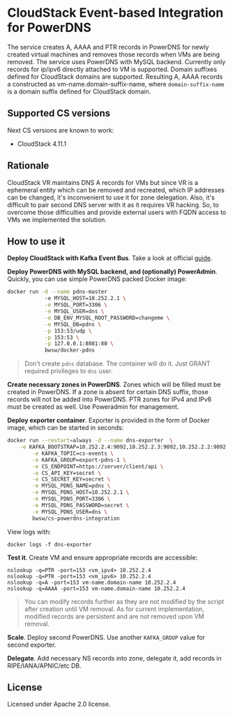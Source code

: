 # CloudStack Event-based Integration for PowerDNS

The service creates A, AAAA and PTR records in PowerDNS for newly created virtual machines and removes those records when VMs are being removed. The service uses PowerDNS with MySQL backend. Currently only records for ip/ipv6 directly attached to VM is supported. Domain suffixes defined for CloudStack domains are supported. Resulting A, AAAA records a constructed as vm-name.domain-suffix-name, where ```domain-suffix-name``` is a domain suffix defined for CloudStack domain.

## Supported CS versions

Next CS versions are known to work:
 * CloudStack 4.11.1

## Rationale

CloudStack VR maintains DNS A records for VMs but since VR is a ephemeral entity which can be removed and recreated, which IP addresses can be changed, it's inconvenient to use it for zone delegation. Also, it's difficult to pair second DNS server with it as it requires VR hacking. So, to overcome those difficulties and provide external users with FQDN access to VMs we implemented the solution.

## How to use it

**Deploy CloudStack with Kafka Event Bus**. Take a look at official [guide](http://docs.cloudstack.apache.org/projects/cloudstack-administration/en/4.11/events.html).

**Deploy PowerDNS with MySQL backend, and (optionally) PowerAdmin**. Quickly, you can use simple PowerDNS packed Docker image:

```bash
docker run -d --name pdns-master 
            -e MYSQL_HOST=10.252.2.1 \
            -e MYSQL_PORT=3306 \
            -e MYSQL_USER=dns \
            -e DB_ENV_MYSQL_ROOT_PASSWORD=changeme \
            -e MYSQL_DB=pdns \
            -p 153:53/udp \
            -p 153:53 \
            -p 127.0.0.1:8081:80 \
            bwsw/docker-pdns
```

> Don't create ```pdns``` database. The container will do it. Just GRANT required privileges to ```dns``` user.

**Create necessary zones in PowerDNS**. Zones which will be filled must be created in PowerDNS. If a zone is absent for certain DNS suffix, those records will not be added into PowerDNS. PTR zones for IPv4 and IPv6 must be created as well. Use Poweradmin for management.

**Deploy exporter container**. Exporter is provided in the form of Docker image, which can be started in seconds:

```bash
docker run --restart=always -d --name dns-exporter  \
	-e KAFKA_BOOTSTRAP=10.252.2.4:9092,10.252.2.3:9092,10.252.2.2:9092 \
        -e KAFKA_TOPIC=cs-events \
        -e KAFKA_GROUP=export-pdns-1 \
        -e CS_ENDPOINT=https://server/client/api \
        -e CS_API_KEY=secret \
        -e CS_SECRET_KEY=secret \
        -e MYSQL_PDNS_NAME=pdns \
        -e MYSQL_PDNS_HOST=10.252.2.1 \
        -e MYSQL_PDNS_PORT=3306 \
        -e MYSQL_PDNS_PASSWORD=secret \
        -e MYSQL_PDNS_USER=dns \
        bwsw/cs-powerdns-integration
```

View logs with:

```
docker logs -f dns-exporter
```

**Test it**. Create VM and ensure appropriate records are accessible:

```
nslookup -q=PTR -port=153 <vm_ipv4> 10.252.2.4
nslookup -q=PTR -port=153 <vm_ipv6> 10.252.2.4
nslookup -q=A -port=153 vm-name.domain-name 10.252.2.4
nslookup -q=AAAA -port=153 vm-name.domain-name 10.252.2.4
```

> You can modify records further as they are not modified by the script after creation until VM removal. As for current implementation, modified records are persistent and are not removed upon VM removal.

**Scale**. Deploy second PowerDNS. Use another ```KAFKA_GROUP``` value for second exporter.

**Delegate**. Add necessary NS records into zone, delegate it, add records in RIPE/IANA/APNIC/etc DB. 

## License

Licensed under Apache 2.0 license.
